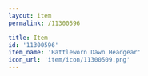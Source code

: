 ```yaml
---
layout: item
permalink: /11300596

title: Item
id: '11300596'
item_name: 'Battleworn Dawn Headgear'
icon_url: 'item/icon/11300509.png'
---
```

